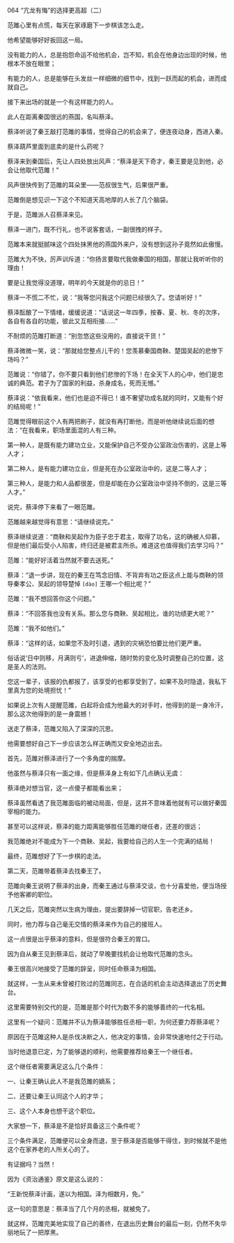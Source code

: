 064 “亢龙有悔”的选择更高超（二）




范雎心里有点慌，每天在家琢磨下一步棋该怎么走。

他希望能够好好扳回这一局。

没有能力的人，总是抱怨命运不给他机会，岂不知，机会在他身边出现的时候，他根本不放在眼里；

有能力的人，总是能够在头发丝一样细微的细节中，找到一跃而起的机会，进而成就自己。

接下来出场的就是一个有这样能力的人。



此人在距离秦国很远的燕国，名叫蔡泽。

蔡泽听说了秦王敲打范雎的事情，觉得自己的机会来了，便连夜动身，西进入秦。

蔡泽葫芦里面到底卖的是什么药呢？

蔡泽来到秦国后，先让人四处放出风声：“蔡泽是天下奇才，秦王要是见到他，必会让他取代范雎！”

风声很快传到了范雎的耳朵里——范叔很生气，后果很严重。



范雎倒是想见识一下这个不知道天高地厚的人长了几个脑袋。

于是，范雎派人召蔡泽来见。

蔡泽一进门，既不行礼，也不说客套话，一副很拽的样子。

范雎本来就挺腻味这个四处抹黑他的燕国外来户，没有想到这孙子竟然如此傲慢。

范雎大为不快，厉声训斥道：“你扬言要取代我做秦国的相国，那就让我听听你的理由！

要是让我觉得没道理，明年的今天就是你的忌日！”



蔡泽一不慌二不忙，说：“我等您问我这个问题已经很久了。您请听好！”

蔡泽酝酿了一下情绪，缓缓说道：“话说这一年四季，按春、夏、秋、冬的次序，各自有各自的功能，彼此又互相衔接……”

不耐烦的范雎打断道：“别忽悠这些没用的，直接说干货！”

蔡泽微微一笑，说：“那就给您整点儿干的！您羡慕秦国商鞅、楚国吴起的悲惨下场吗？”

范雎说：“你错了。你不要只看到他们悲惨的下场！在全天下人的心中，他们是忠诚的典范。君子为了国家的利益，杀身成名，死而无憾。”

蔡泽说：“依我看来，他们也是迫不得已！谁不奢望功成名就的同时，又能有个好的结局呢！”

范雎觉得眼前这个人有两把刷子，就没有再打断他，而是听他继续说后面的想法：“在我看来，职场里面混的人有三种。



第一种人，是既有能力建功立业，又能保护自己不受办公室政治伤害的，这是上等人才；

第二种人，是有能力建功立业，但是死在办公室政治中的，这是二等人才；

第三种人，是能力和人品都很差，但是却能在办公室政治中坚持不倒的，这是三等人才。”

说完，蔡泽停下来看了一眼范雎。

范雎越来越觉得有意思：“请继续说完。”



蔡泽继续说道：“商鞅和吴起作为臣子忠于君主，取得了功名，这的确被人仰慕，但是他们最后受小人陷害，终归还是被君主所杀。难道这也值得我们去学习吗？”

范雎：“能好好活着当然就不要去送死。”

蔡泽：“退一步讲，现在的秦王在笃念旧情、不背弃有功之臣这点上能与商鞅的领导秦孝公、吴起的领导楚悼 `[dào]` 王哪一个相比呢？”

范雎：“我不想回答你这个问题。”

蔡泽：“不回答我也没有关系。那么您与商鞅、吴起相比，谁的功绩更大呢？”

范雎：“我不如他们。”

蔡泽：“这样的话，如果您不及时引退，遇到的灾祸恐怕要比他们更严重。

俗话说‘日中则移，月满则亏’，进退伸缩，随时势的变化及时调整自己的位置，这是圣人的法则。

您这一辈子，该报的仇都报了，该享受的也都享受到了，如果不及时隐退，我私下里真为您的处境担忧！”



如果说上次有人提醒范雎，白起将会成为他最大的对手时，他得到的是一身冷汗，那么这次他得到的是一身震撼！

送走了蔡泽，范雎又陷入了深深的沉思。

他需要想好自己下一步应该怎么样正确而又安全地迈出去。



首先，范雎对蔡泽进行了一个多角度的揣摩。

他虽然与蔡泽只有一面之缘，但是蔡泽身上有如下几点确认无虞：

蔡泽绝对想当官，这一点傻子都能看出来；

蔡泽虽然看透了我范雎面临的被动局面，但是，这并不意味着他就有可以做好秦国宰相的能力。

甚至可以这样说，蔡泽的能力距离能够胜任范雎的继任者，还差的很远；

我范雎绝对不能成为下一个商鞅、吴起，我要给自己的人生一个完满的结局！



最终，范雎想好了下一步棋的走法。

第二天，范雎带着蔡泽去找秦王了。

范雎向秦王说明了蔡泽的出身，而秦王通过与蔡泽交谈，也十分喜爱他，便当场授予他客卿的职位。

几天之后，范雎突然以生病为理由，提出要辞掉一切官职，告老还乡。

同时，他力荐与自己毫无交情的蔡泽来作为自己的接班人。

这一点很是出乎蔡泽的意料，但是很符合秦王的胃口。

因为自从秦王见到蔡泽后，就动了早晚要找机会让他取代范雎的念头。

秦王很高兴地接受了范雎的辞呈，同时任命蔡泽为相国。

就这样，一生从来未曾被打败过的范雎同志，在合适的机会主动选择退出了历史舞台。

这里需要特别交代的是，范雎是那个时代为数不多的能够善终的一代名相。



这里有一个疑问：范雎并不认为蔡泽能够胜任丞相一职，为何还要力荐蔡泽呢？

原因在于范雎这种人是杀伐决断之人，他决定的事情，会非常快速地付之于行动。

当时他退意已定，为了能够退的顺利，他需要推荐给秦王一个继任者。

这个继任者需要满足这么几个条件：

一、让秦王确认此人不是我范雎的嫡系；

二、还要让秦王认同这个人的才华；

三、这个人本身也想干这个职位。



大家想一下，蔡泽是不是恰好具备这三个条件呢？

三个条件满足，范雎便可以全身而退，至于蔡泽是否能够干得住，到时候就不是他这个在家养老的人所关心的了。

有证据吗？当然！

因为《资治通鉴》原文是这么说的：

“王新悦蔡泽计画，遂以为相国。泽为相数月，免。”

这一句的意思是：蔡泽当了几个月的丞相，就被免了。

就这样，范雎完美地实现了自己的善终，在退出历史舞台的最后一刻，仍然不失华丽地玩了一把厚黑。

